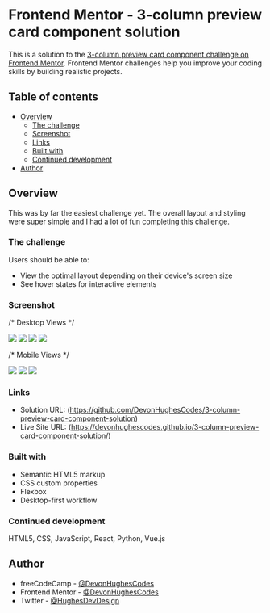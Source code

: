 # Frontend Mentor - 3-column preview card component solution

This is a solution to the [3-column preview card component challenge on Frontend Mentor](https://www.frontendmentor.io/challenges/3column-preview-card-component-pH92eAR2-). Frontend Mentor challenges help you improve your coding skills by building realistic projects. 

## Table of contents

- [Overview](#overview)
  - [The challenge](#the-challenge)
  - [Screenshot](#screenshot)
  - [Links](#links)
  - [Built with](#built-with)
  - [Continued development](#continued-development)
- [Author](#author)

## Overview

This was by far the easiest challenge yet. The overall layout and styling were super simple and I had a lot of fun completing this challenge.

### The challenge

Users should be able to:

- View the optimal layout depending on their device's screen size
- See hover states for interactive elements

### Screenshot

/* Desktop Views */

![](./Screen%20Captures/Desktop/Desktop%20View.jpg)
![](./Screen%20Captures/Desktop/Desktop%20View%20Active%201.jpg)
![](./Screen%20Captures/Desktop/Desktop%20View%20Active%202.jpg)
![](./Screen%20Captures/Desktop/Desktop%20View%20Active%203.jpg)

/* Mobile Views */

![](./Screen%20Captures/Mobile/Mobile%20View%201.jpg)
![](./Screen%20Captures/Mobile/Mobile%20View%202.jpg)
![](./Screen%20Captures/Mobile/Mobile%20View%203.jpg)

### Links

- Solution URL: (https://github.com/DevonHughesCodes/3-column-preview-card-component-solution)
- Live Site URL: (https://devonhughescodes.github.io/3-column-preview-card-component-solution/)

### Built with

- Semantic HTML5 markup
- CSS custom properties
- Flexbox
- Desktop-first workflow

### Continued development

HTML5, CSS, JavaScript, React, Python, Vue.js

## Author

- freeCodeCamp - [@DevonHughesCodes](https://www.freecodecamp.org/DevonHughesCodes)
- Frontend Mentor - [@DevonHughesCodes](https://www.frontendmentor.io/profile/DevonHughesCodes)
- Twitter - [@HughesDevDesign](https://twitter.com/HughesDevDesign)
